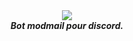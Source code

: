 <div align="center">
  <img src="https://i.imgur.com/o558Qnq.png" align="center">
  <br>
  <strong><i>Bot modmail pour discord.</i></strong>
  <br>
  <br>
</div>

